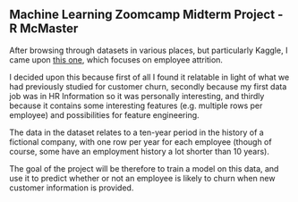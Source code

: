 ## Machine Learning Zoomcamp Midterm Project - R McMaster

After browsing through datasets in various places, but particularly Kaggle, I came upon [this one](https://www.kaggle.com/HRAnalyticRepository/employee-attrition-data), which focuses on employee attrition.

I decided upon this because first of all I found it relatable in light of what we had previously studied for customer churn, secondly because my first data job was in HR Information so it was personally interesting, and thirdly because it contains some interesting features (e.g. multiple rows per employee) and possibilities for feature engineering.

The data in the dataset relates to a ten-year period in the history of a fictional company, with one row per year for each employee (though of course, some have an employment history a lot shorter than 10 years).

The goal of the project will be therefore to train a model on this data, and use it to predict whether or not an employee is likely to churn when new customer information is provided.